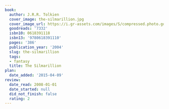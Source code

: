 ```yaml
---
book:
  author: J.R.R. Tolkien
  cover_image: the-silmarillion.jpg
  cover_image_url: https://i.gr-assets.com/images/S/compressed.photo.goodreads.com/books/1565193934l/7332._SX98_.jpg
  goodreads: '7332'
  isbn10: 0618391118
  isbn13: '9780618391110'
  pages: '386'
  publication_year: '2004'
  slug: the-silmarillion
  tags:
  - fantasy
  title: The Silmarillion
plan:
  date_added: '2015-04-09'
review:
  date_read: 2008-01-01
  date_started: null
  did_not_finish: false
  rating: 2
---
```

